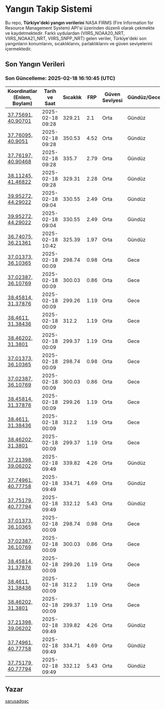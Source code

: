 # Yangın Takip Sistemi

Bu repo, **Türkiye'deki yangın verilerini** NASA FIRMS (Fire Information for Resource Management System) API'si üzerinden düzenli olarak çekmekte ve kaydetmektedir. Farklı uydulardan (VIIRS_NOAA20_NRT, VIIRS_NOAA21_NRT, VIIRS_SNPP_NRT) gelen veriler, Türkiye'deki son yangınların konumlarını, sıcaklıklarını, parlaklıklarını ve güven seviyelerini içermektedir.

## Son Yangın Verileri
### Son Güncelleme: 2025-02-18 16:10:45 (UTC)

| Koordinatlar (Enlem, Boylam) | Tarih ve Saat | Sıcaklık | FRP | Güven Seviyesi | Gündüz/Gece |
|-----------------------------|----------------|----------|-----|----------------|-------------|
| [37.75691, 40.90701](https://www.google.com/maps?q=37.75691,40.90701) | 2025-02-18 09:28 | 329.21 | 2.1 | Orta | Gündüz |
| [37.76095, 40.9051](https://www.google.com/maps?q=37.76095,40.9051) | 2025-02-18 09:28 | 350.53 | 4.52 | Orta | Gündüz |
| [37.76197, 40.90468](https://www.google.com/maps?q=37.76197,40.90468) | 2025-02-18 09:28 | 335.7 | 2.79 | Orta | Gündüz |
| [38.11245, 41.46822](https://www.google.com/maps?q=38.11245,41.46822) | 2025-02-18 09:28 | 329.31 | 2.28 | Orta | Gündüz |
| [39.95272, 44.29022](https://www.google.com/maps?q=39.95272,44.29022) | 2025-02-18 09:04 | 330.55 | 2.49 | Orta | Gündüz |
| [39.95272, 44.29022](https://www.google.com/maps?q=39.95272,44.29022) | 2025-02-18 09:04 | 330.55 | 2.49 | Orta | Gündüz |
| [36.74075, 36.21361](https://www.google.com/maps?q=36.74075,36.21361) | 2025-02-18 10:42 | 325.39 | 1.97 | Orta | Gündüz |
| [37.01373, 36.10365](https://www.google.com/maps?q=37.01373,36.10365) | 2025-02-18 00:09 | 298.74 | 0.98 | Orta | Gece |
| [37.02387, 36.10769](https://www.google.com/maps?q=37.02387,36.10769) | 2025-02-18 00:09 | 300.03 | 0.86 | Orta | Gece |
| [38.45814, 31.37876](https://www.google.com/maps?q=38.45814,31.37876) | 2025-02-18 00:09 | 299.26 | 1.19 | Orta | Gece |
| [38.4611, 31.38436](https://www.google.com/maps?q=38.4611,31.38436) | 2025-02-18 00:09 | 312.2 | 1.19 | Orta | Gece |
| [38.46202, 31.3801](https://www.google.com/maps?q=38.46202,31.3801) | 2025-02-18 00:09 | 299.37 | 1.19 | Orta | Gece |
| [37.01373, 36.10365](https://www.google.com/maps?q=37.01373,36.10365) | 2025-02-18 00:09 | 298.74 | 0.98 | Orta | Gece |
| [37.02387, 36.10769](https://www.google.com/maps?q=37.02387,36.10769) | 2025-02-18 00:09 | 300.03 | 0.86 | Orta | Gece |
| [38.45814, 31.37876](https://www.google.com/maps?q=38.45814,31.37876) | 2025-02-18 00:09 | 299.26 | 1.19 | Orta | Gece |
| [38.4611, 31.38436](https://www.google.com/maps?q=38.4611,31.38436) | 2025-02-18 00:09 | 312.2 | 1.19 | Orta | Gece |
| [38.46202, 31.3801](https://www.google.com/maps?q=38.46202,31.3801) | 2025-02-18 00:09 | 299.37 | 1.19 | Orta | Gece |
| [37.21398, 39.06202](https://www.google.com/maps?q=37.21398,39.06202) | 2025-02-18 09:49 | 339.82 | 4.26 | Orta | Gündüz |
| [37.74961, 40.77758](https://www.google.com/maps?q=37.74961,40.77758) | 2025-02-18 09:49 | 334.71 | 4.69 | Orta | Gündüz |
| [37.75179, 40.77794](https://www.google.com/maps?q=37.75179,40.77794) | 2025-02-18 09:49 | 332.12 | 5.43 | Orta | Gündüz |
| [37.01373, 36.10365](https://www.google.com/maps?q=37.01373,36.10365) | 2025-02-18 00:09 | 298.74 | 0.98 | Orta | Gece |
| [37.02387, 36.10769](https://www.google.com/maps?q=37.02387,36.10769) | 2025-02-18 00:09 | 300.03 | 0.86 | Orta | Gece |
| [38.45814, 31.37876](https://www.google.com/maps?q=38.45814,31.37876) | 2025-02-18 00:09 | 299.26 | 1.19 | Orta | Gece |
| [38.4611, 31.38436](https://www.google.com/maps?q=38.4611,31.38436) | 2025-02-18 00:09 | 312.2 | 1.19 | Orta | Gece |
| [38.46202, 31.3801](https://www.google.com/maps?q=38.46202,31.3801) | 2025-02-18 00:09 | 299.37 | 1.19 | Orta | Gece |
| [37.21398, 39.06202](https://www.google.com/maps?q=37.21398,39.06202) | 2025-02-18 09:49 | 339.82 | 4.26 | Orta | Gündüz |
| [37.74961, 40.77758](https://www.google.com/maps?q=37.74961,40.77758) | 2025-02-18 09:49 | 334.71 | 4.69 | Orta | Gündüz |
| [37.75179, 40.77794](https://www.google.com/maps?q=37.75179,40.77794) | 2025-02-18 09:49 | 332.12 | 5.43 | Orta | Gündüz |

## Yazar

[sarusadgac](https://x.com/sarusadgac)
